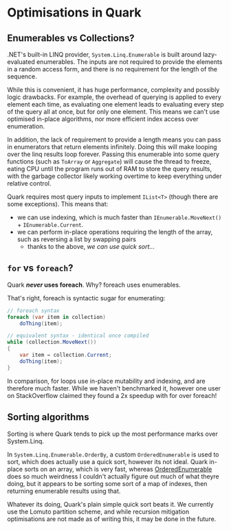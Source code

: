 # Optimisations in Quark

## Enumerables vs Collections?

.NET's built-in LINQ provider, `System.Linq.Enumerable` is built around lazy-evaluated enumerables.
The inputs are not required to provide the elements in a random access form,
and there is no requirement for the length of the sequence.

While this is convenient, it has huge performance, complexity and possibly logic drawbacks.
For example, the overhead of querying is applied to every element each time,
as evaluating one element leads to evaluating every step of the query all at once, but for only one element.
This means we can't use optimised in-place algorithms, nor more efficient index access over enumeration.

In addition, the lack of requirement to provide a length means you can pass in enumerators that return elements infinitely.
Doing this will make looping over the linq results loop forever.
Passing this enumerable into some query functions (such as `ToArray` or `Aggregate`) will cause the thread to freeze,
eating CPU until the program runs out of RAM to store the query results,
with the garbage collector likely working overtime to keep everything under relative control.

Quark requires most query inputs to implement `IList<T>` (though there are some exceptions).
This means that:
  - we can use indexing, which is much faster than `IEnumerable.MoveNext()` + `IEnumerable.Current`.
  - we can perform in-place operations requiring the length of the array, such as reversing a list by swapping pairs
    * thanks to the above, *we can use quick sort...*

## `for` vs `foreach`?

Quark ***never* uses foreach**. Why? foreach uses enumerables.

That's right, foreach is syntactic sugar for enumerating:
```cs
// foreach syntax
foreach (var item in collection)
    doThing(item);

// equivalent syntax - identical once compiled
while (collection.MoveNext())
{
    var item = collection.Current;
    doThing(item);
}
```

In comparison, for loops use in-place mutability and indexing, and are therefore much faster.
While we haven't benchmarked it, however one user on StackOverflow claimed they found a 2x speedup with for over foreach!

## Sorting algorithms

Sorting is where Quark tends to pick up the most performance marks over System.Linq.

In `System.Linq.Enumerable.OrderBy`, a custom `OrderedEnumerable` is used to sort, which does actually use a quick sort, however its not ideal.
Quark in-place sorts on an array, which is very fast, whereas
[OrderedEnumerable](https://github.com/dotnet/runtime/blob/57bfe474518ab5b7cfe6bf7424a79ce3af9d6657/src/libraries/System.Linq/src/System/Linq/OrderedEnumerable.cs#L348)
does so much weirdness I couldn't actually figure out much of what theyre doing, but it appears to be sorting some sort of a map of indexes,
then returning enumerable results using that.

Whatever its doing, Quark's plain simple quick sort beats it. We currently use the Lomuto partition scheme,
and while recursion mitigation optimisations are not made as of writing this, it may be done in the future.